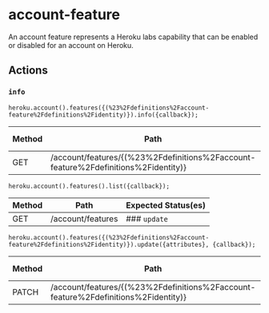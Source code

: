 # account-feature

An account feature represents a Heroku labs capability that can be enabled or disabled for an account on Heroku.

## Actions

### `info`

`heroku.account().features({(%23%2Fdefinitions%2Faccount-feature%2Fdefinitions%2Fidentity)}).info({callback});`

Method | Path | Expected Status(es)
--- | --- | ---
GET | /account/features/{(%23%2Fdefinitions%2Faccount-feature%2Fdefinitions%2Fidentity)} | ### `list`

`heroku.account().features().list({callback});`

Method | Path | Expected Status(es)
--- | --- | ---
GET | /account/features | ### `update`

`heroku.account().features({(%23%2Fdefinitions%2Faccount-feature%2Fdefinitions%2Fidentity)}).update({attributes}, {callback});`

Method | Path | Expected Status(es)
--- | --- | ---
PATCH | /account/features/{(%23%2Fdefinitions%2Faccount-feature%2Fdefinitions%2Fidentity)} | 